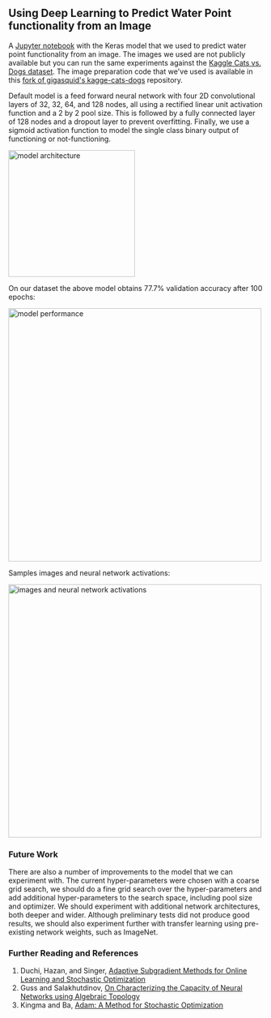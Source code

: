 ## Using Deep Learning to Predict Water Point functionality from an Image

A [Jupyter notebook](https://nbviewer.jupyter.org/github/pld/dl4d/blob/master/image-classification.ipynb) with the Keras model that we used to predict water point functionality from an image. The images we used are not publicly available but you can run the same experiments against the [Kaggle Cats vs. Dogs dataset](https://www.kaggle.com/c/dogs-vs-cats/data). The image preparation code that we've used is available in this [fork of gigasquid's kagge-cats-dogs](https://github.com/pld/kaggle-cats-dogs) repository.



Default model is a feed forward neural network with four 2D convolutional layers of 32, 32, 64, and 128 nodes, all using a rectified linear unit activation function and a 2 by 2 pool size. This is followed by a fully connected layer of 128 nodes and a dropout layer to prevent overfitting. Finally, we use a sigmoid activation function to model the single class binary output of functioning or not-functioning.

<img alt="model architecture" src="https://blog.ona.io/assets/images/2018-02-28/split_handpump_Adam_le-4_do05_32_100.png" width="250"/>

On our dataset the above model obtains 77.7% validation accuracy after 100 epochs:

<img alt="model performance" src="https://blog.ona.io/assets/images/2018-02-28/split_handpump_Adam_le-4_do05_32_100_performance.png" width="500px"/>

Samples images and neural network activations:

<img alt="images and neural network activations" src="https://blog.ona.io/assets/images/2018-02-28/images_activations.png" width="500px"/>

### Future Work

There are also a number of improvements to the model that we can experiment with. The current hyper-parameters were chosen with a coarse grid search, we should do a fine grid search over the hyper-parameters and add additional hyper-parameters to the search space, including pool size and optimizer. We should experiment with additional network architectures, both deeper and wider. Although preliminary tests did not produce good results, we should also experiment further with transfer learning using pre-existing network weights, such as ImageNet.

### Further Reading and References

1. Duchi, Hazan, and Singer, [Adaptive Subgradient Methods for Online Learning and Stochastic Optimization](http://www.jmlr.org/papers/volume12/duchi11a/duchi11a.pdf)
2. Guss and Salakhutdinov, [On Characterizing the Capacity of Neural Networks using Algebraic Topology](https://arxiv.org/abs/1802.04443)
3. Kingma and Ba, [Adam: A Method for Stochastic Optimization](https://arxiv.org/abs/1412.6980v8)
